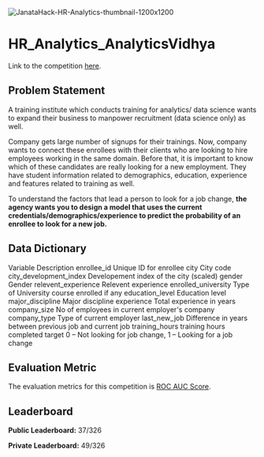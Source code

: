 ![JanataHack-HR-Analytics-thumbnail-1200x1200](https://user-images.githubusercontent.com/25604111/81655259-bbab8d00-9453-11ea-9b99-209a919133c1.png)


# HR_Analytics_AnalyticsVidhya

Link to the competition [here](https://datahack.analyticsvidhya.com/contest/janatahack-hr-analytics/).

## Problem Statement
A training institute which conducts training for analytics/ data science wants to expand their business to manpower recruitment (data science only) as well.

Company gets large number of signups for their trainings. Now, company wants to connect these enrollees with their clients who are looking to hire employees working in the same domain. Before that, it is important to know which of these candidates are really looking for a new employment. They have student information related to demographics, education, experience and features related to training as well.

To understand the factors that lead a person to look for a job change, **the agency wants you to design a model that uses the current credentials/demographics/experience to predict the probability of an enrollee to look for a new job.**

## Data Dictionary
Variable	Description
enrollee_id	Unique ID for enrollee
city	City code
city_development_index	Developement index of the city (scaled)
gender	Gender
relevent_experience	Relevent experience
enrolled_university	Type of University course enrolled if any
education_level	Education level
major_discipline	Major discipline
experience	Total experience in years
company_size	No of employees in current employer's company
company_type	Type of current employer
last_new_job	Difference in years between previous job and current job
training_hours	training hours completed
target	0 – Not looking for job change, 1 – Looking for a job change


## Evaluation Metric
The evaluation metrics for this competition is [ROC AUC Score](http://scikit-learn.org/stable/modules/generated/sklearn.metrics.roc_auc_score.html).

## Leaderboard
**Public Leaderboard:** 37/326

**Private Leaderboard:** 49/326


